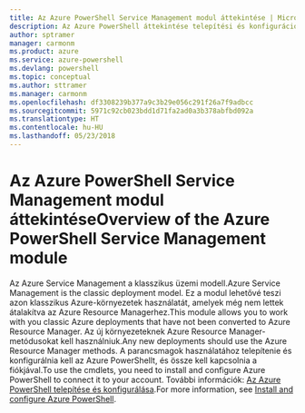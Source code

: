```yaml
---
title: Az Azure PowerShell Service Management modul áttekintése | Microsoft Docs
description: Az Azure PowerShell áttekintése telepítési és konfigurációs hivatkozásokkal.
author: sptramer
manager: carmonm
ms.product: azure
ms.service: azure-powershell
ms.devlang: powershell
ms.topic: conceptual
ms.author: sttramer
ms.manager: carmonm
ms.openlocfilehash: df3308239b377a9c3b29e056c291f26a7f9adbcc
ms.sourcegitcommit: 5971c92cb023bdd1d71fa2ad0a3b378abfbd092a
ms.translationtype: HT
ms.contentlocale: hu-HU
ms.lasthandoff: 05/23/2018
---
```

# <a name="overview-of-the-azure-powershell-service-management-module"></a><span data-ttu-id="669f5-103">Az Azure PowerShell Service Management modul áttekintése</span><span class="sxs-lookup"><span data-stu-id="669f5-103">Overview of the Azure PowerShell Service Management module</span></span>

<span data-ttu-id="669f5-104">Az Azure Service Management a klasszikus üzemi modell.</span><span class="sxs-lookup"><span data-stu-id="669f5-104">Azure Service Management is the classic deployment model.</span></span> <span data-ttu-id="669f5-105">Ez a modul lehetővé teszi azon klasszikus Azure-környezetek használatát, amelyek még nem lettek átalakítva az Azure Resource Managerhez.</span><span class="sxs-lookup"><span data-stu-id="669f5-105">This module allows you to work with you classic Azure deployments that have not been converted to Azure Resource Manager.</span></span> <span data-ttu-id="669f5-106">Az új környezeteknek Azure Resource Manager-metódusokat kell használniuk.</span><span class="sxs-lookup"><span data-stu-id="669f5-106">Any new deployments should use the Azure Resource Manager methods.</span></span> <span data-ttu-id="669f5-107">A parancsmagok használatához telepítenie és konfigurálnia kell az Azure PowerShellt, és össze kell kapcsolnia a fiókjával.</span><span class="sxs-lookup"><span data-stu-id="669f5-107">To use the cmdlets, you need to install and configure Azure PowerShell to connect it to your account.</span></span> <span data-ttu-id="669f5-108">További információk: [Az Azure PowerShell telepítése és konfigurálása](install-azure-ps.md).</span><span class="sxs-lookup"><span data-stu-id="669f5-108">For more information, see [Install and configure Azure PowerShell](install-azure-ps.md).</span></span>
